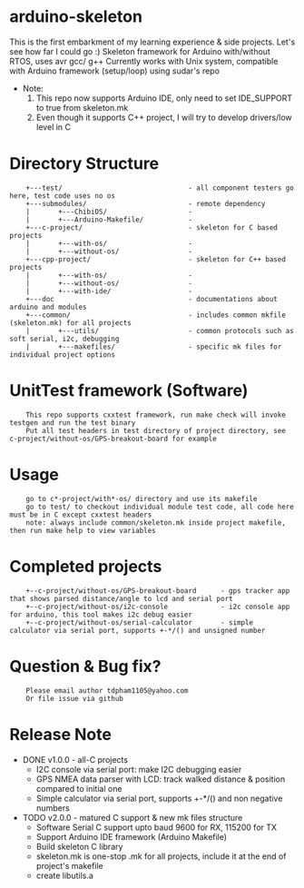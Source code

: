 # arduino-skeleton
This is the first embarkment of my learning experience & side projects. Let's see how far I could go :)
Skeleton framework for Arduino with/without RTOS, uses avr gcc/ g++
Currently works with Unix system, compatible with Arduino framework (setup/loop) using sudar's repo

* Note: 
  1. This repo now supports Arduino IDE, only need to set IDE_SUPPORT to true from skeleton.mk
  2. Even though it supports C++ project, I will try to develop drivers/low level in C

# Directory Structure
        +---test/                               - all component testers go here, test code uses no os
        +---submodules/                         - remote dependency
        |       +---ChibiOS/                    -
        |       +---Arduino-Makefile/           - 
        +---c-project/                          - skeleton for C based projects
        |       +---with-os/                    -
        |       +---without-os/                 -
        +---cpp-project/                        - skeleton for C++ based projects
        |       +---with-os/                    -
        |       +---without-os/                 -
        |       +---with-ide/                   -
        +---doc                                 - documentations about arduino and modules
        +---common/                             - includes common mkfile (skeleton.mk) for all projects
        |       +---utils/                      - common protocols such as soft serial, i2c, debugging
        |       +---makefiles/                  - specific mk files for individual project options
	
# UnitTest framework (Software)
        This repo supports cxxtest framework, run make check will invoke testgen and run the test binary
        Put all test headers in test directory of project directory, see c-project/without-os/GPS-breakout-board for example

# Usage
        go to c*-project/with*-os/ directory and use its makefile
        go to test/ to checkout individual module test code, all code here must be in C except cxxtest headers
        note: always include common/skeleton.mk inside project makefile, then run make help to view variables

# Completed projects
        +--c-project/without-os/GPS-breakout-board      - gps tracker app that shows parsed distance/angle to lcd and serial port
        +--c-project/without-os/i2c-console             - i2c console app for arduino, this tool makes i2c debug easier 
        +--c-project/without-os/serial-calculator       - simple calculator via serial port, supports +-*/() and unsigned number

# Question & Bug fix?
        Please email author tdpham1105@yahoo.com
        Or file issue via github

# Release Note
* DONE v1.0.0 - all-C projects
  + I2C console via serial port: make I2C debugging easier
  + GPS NMEA data parser with LCD: track walked distance & position compared to initial one
  + Simple calculator via serial port, supports +-*/() and non negative numbers
* TODO v2.0.0 - matured C support & new mk files structure
  + Software Serial C support upto baud 9600 for RX, 115200 for TX
  + Support Arduino IDE framework (Arduino Makefile)
  + Build skeleton C library
  + skeleton.mk is one-stop .mk for all projects, include it at the end of project's makefile
  + create libutils.a
    
